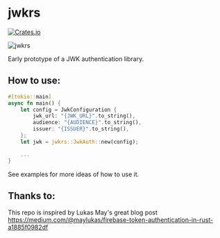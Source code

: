 # jwkrs

[![Crates.io](https://img.shields.io/crates/v/jwkrs)](https://crates.io/crates/jwkrs)

![jwkrs](https://hips.hearstapps.com/hmg-prod.s3.amazonaws.com/images/joker-1570104122.png?crop=1.00xw:1.00xh;0,0&resize=980:*)

Early prototype of a JWK authentication library.

## How to use:

```rust
#[tokio::main]
async fn main() {
    let config = JwkConfiguration {
        jwk_url: "{JWK_URL}".to_string(),
        audience: "{AUDIENCE}".to_string(),
        issuer: "{ISSUER}".to_string(),
    };
    let jwk = jwkrs::JwkAuth::new(config);

    ...
}
```

See examples for more ideas of how to use it.

## Thanks to:

This repo is inspired by Lukas May's great blog post https://medium.com/@maylukas/firebase-token-authentication-in-rust-a1885f0982df
